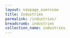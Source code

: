 ```yaml
---
layout: navpage_overview
title: Industries
permalink: /industries/
breadcrumb: industries
collection_name: industries
---
```


